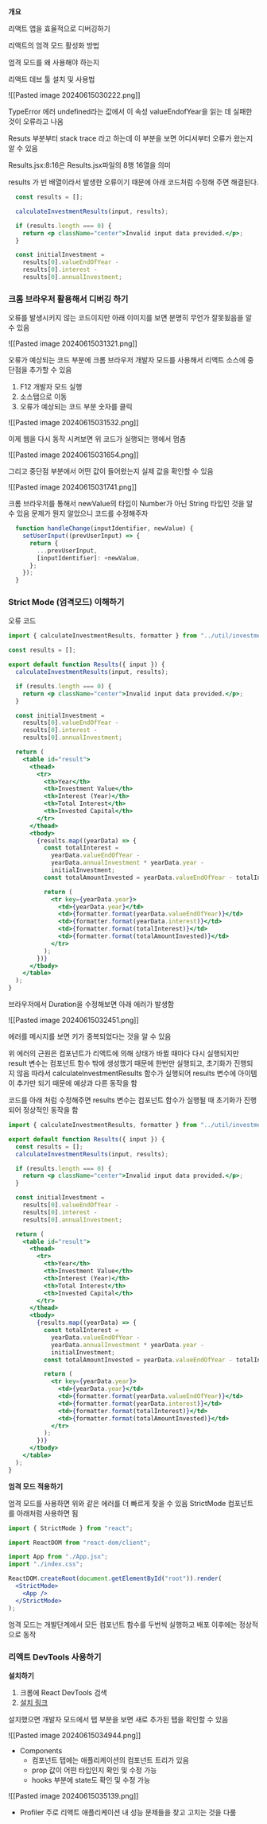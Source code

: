 
**개요**

리액트 앱을 효율적으로 디버깅하기

리액트의 엄격 모드 활성화 방법

엄격 모드를 왜 사용해야 하는지

리액트 데브 툴 설치 및 사용법

![[Pasted image 20240615030222.png]]

TypeError 에러 undefined라는 값에서 이 속성 valueEndofYear을 읽는 데 실패한 것이 오류라고 나옴

Resuts 부분부터 stack trace 라고 하는데 이 부분을 보면 어디서부터 오류가 왔는지 알 수 있음

Results.jsx:8:16은 Results.jsx파일의 8행 16열을 의미

results 가 빈 배열이라서 발생한 오류이기 때문에 아래 코드처럼 수정해 주면 해결된다.

```jsx
  const results = [];

  calculateInvestmentResults(input, results);

  if (results.length === 0) {
    return <p className="center">Invalid input data provided.</p>;
  }

  const initialInvestment =
    results[0].valueEndOfYear -
    results[0].interest -
    results[0].annualInvestment;
```


### 크롬 브라우저 활용해서 디버깅 하기

오류를 발생시키지 않는 코드이지만 아래 이미지를 보면 분명히 무언가 잘못됬음을 알 수 있음

![[Pasted image 20240615031321.png]]

오류가 예상되는 코드 부분에 크롬 브라우저 개발자 모드를 사용해서 리액트 소스에 중단점을 추가할 수 있음

1. F12 개발자 모드 실행
2. 소스탭으로 이동
3. 오류가 예상되는 코드 부분 숫자를 클릭

![[Pasted image 20240615031532.png]]


이제 웹을 다시 동작 시켜보면 위 코드가 실행되는 행에서 멈춤

![[Pasted image 20240615031654.png]]


그리고 중단점 부분에서 어떤 값이 들어왔는지 실제 값을 확인할 수 있음

![[Pasted image 20240615031741.png]]


크롬 브라우저를 통해서 newValue의 타입이 Number가 아닌 String 타입인 것을 알 수 있음
문제가 뭔지 알았으니 코드를 수정해주자

```jsx
  function handleChange(inputIdentifier, newValue) {
    setUserInput((prevUserInput) => {
      return {
        ...prevUserInput,
        [inputIdentifier]: +newValue,
      };
    });
  }
```


### Strict Mode (엄격모드) 이해하기

오류 코드

```jsx
import { calculateInvestmentResults, formatter } from "../util/investment.js";

const results = [];

export default function Results({ input }) {
  calculateInvestmentResults(input, results);

  if (results.length === 0) {
    return <p className="center">Invalid input data provided.</p>;
  }

  const initialInvestment =
    results[0].valueEndOfYear -
    results[0].interest -
    results[0].annualInvestment;

  return (
    <table id="result">
      <thead>
        <tr>
          <th>Year</th>
          <th>Investment Value</th>
          <th>Interest (Year)</th>
          <th>Total Interest</th>
          <th>Invested Capital</th>
        </tr>
      </thead>
      <tbody>
        {results.map((yearData) => {
          const totalInterest =
            yearData.valueEndOfYear -
            yearData.annualInvestment * yearData.year -
            initialInvestment;
          const totalAmountInvested = yearData.valueEndOfYear - totalInterest;

          return (
            <tr key={yearData.year}>
              <td>{yearData.year}</td>
              <td>{formatter.format(yearData.valueEndOfYear)}</td>
              <td>{formatter.format(yearData.interest)}</td>
              <td>{formatter.format(totalInterest)}</td>
              <td>{formatter.format(totalAmountInvested)}</td>
            </tr>
          );
        })}
      </tbody>
    </table>
  );
}
```


브라우저에서 Duration을 수정해보면 아래 에러가 발생함

![[Pasted image 20240615032451.png]]

에러를 메시지를 보면 키가 중복되었다는 것을 알 수 있음

위 에러의 근원은 컴포넌트가 리액트에 의해 상태가 바뀔 때마다 다시 실행되지만 result 변수는 컴포넌트 함수 밖에 생성했기 때문에 한번만 실행되고, 초기화가 진행되지 않음 
따라서 calculateInvestmentResults 함수가 실행되어 results 변수에 아이템이 추가만 되기 때문에 예상과 다른 동작을 함

코드를 아래 처럼 수정해주면 results 변수는 컴포넌트 함수가 실행될 때 초기화가 진행되어 정상적인 동작을 함

```jsx
import { calculateInvestmentResults, formatter } from "../util/investment.js";

export default function Results({ input }) {
  const results = [];
  calculateInvestmentResults(input, results);

  if (results.length === 0) {
    return <p className="center">Invalid input data provided.</p>;
  }

  const initialInvestment =
    results[0].valueEndOfYear -
    results[0].interest -
    results[0].annualInvestment;

  return (
    <table id="result">
      <thead>
        <tr>
          <th>Year</th>
          <th>Investment Value</th>
          <th>Interest (Year)</th>
          <th>Total Interest</th>
          <th>Invested Capital</th>
        </tr>
      </thead>
      <tbody>
        {results.map((yearData) => {
          const totalInterest =
            yearData.valueEndOfYear -
            yearData.annualInvestment * yearData.year -
            initialInvestment;
          const totalAmountInvested = yearData.valueEndOfYear - totalInterest;

          return (
            <tr key={yearData.year}>
              <td>{yearData.year}</td>
              <td>{formatter.format(yearData.valueEndOfYear)}</td>
              <td>{formatter.format(yearData.interest)}</td>
              <td>{formatter.format(totalInterest)}</td>
              <td>{formatter.format(totalAmountInvested)}</td>
            </tr>
          );
        })}
      </tbody>
    </table>
  );
}

```


**엄격 모드 적용하기**

엄격 모드를 사용하면 위와 같은 에러를 더 빠르게 찾을 수 있음
StrictMode 컴포넌트를 아래처럼 사용하면 됨

```jsx
import { StrictMode } from "react";

import ReactDOM from "react-dom/client";

import App from "./App.jsx";
import "./index.css";

ReactDOM.createRoot(document.getElementById("root")).render(
  <StrictMode>
    <App />
  </StrictMode>
);

```

엄격 모드는 개발단계에서 모든 컴포넌트 함수를 두번씩 실행하고 배포 이후에는 정상적으로 동작


### 리액트 DevTools 사용하기

**설치하기**

1. 크롬에 React DevTools 검색
2. [설치 링크](https://chromewebstore.google.com/detail/react-developer-tools/fmkadmapgofadopljbjfkapdkoienihi)

설치했으면 개발자 모드에서 탭 부분을 보면 새로 추가된 탭을 확인할 수 있음

![[Pasted image 20240615034944.png]]


- Components
	- 컴포넌트 탭에는 애플리케이션의 컴포넌트 트리가 있음
	- prop 값이 어떤 타입인지 확인 및 수정 가능
	- hooks 부분에 state도 확인 및 수정 가능

![[Pasted image 20240615035139.png]]

- Profiler
주로 리액트 애플리케이션 내 성능 문제들을 찾고 고치는 것을 다룸

